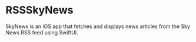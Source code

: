 # RSSSkyNews
SkyNews is an iOS app that fetches and displays news articles from the Sky News RSS feed using SwiftUI.
